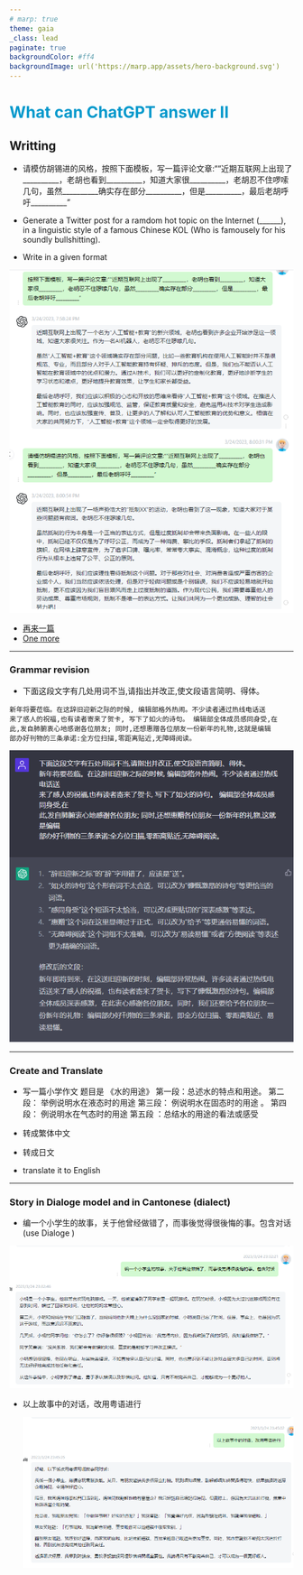```yaml
---
# marp: true
theme: gaia
_class: lead
paginate: true
backgroundColor: #ff4
backgroundImage: url('https://marp.app/assets/hero-background.svg')
---
```

## <H1 style="color: #09c">What can ChatGPT answer II</H1 >
## Writting

* 请模仿胡锡进的风格，按照下面模板，写一篇评论文章:““近期互联网上出现了__________，老胡也看到__________，知道大家很__________，老胡忍不住啰嗦几句，虽然__________确实存在部分__________，但是__________，最后老胡呼吁__________”

* Generate a Twitter post for a ramdom hot topic on the Internet (______), in a linguistic style of a famous Chinese KOL (Who is famousely for his soundly bullshitting).
* Write in a given format

![bg left:100% 100%](/images/Chat/Language/LaoHu.PNG)
* <u>再来一篇</u>
* <u>One more</u>
---

### Grammar revision

* 下面这段文字有几处用词不当,请指出并改正,使文段语言简明、得体。
```
新年将要莅临。在这辞旧迎新之际的时候, 编辑部格外热闹。不少读者通过热线电话送
来了感人的祝福,也有读者寄来了贺卡, 写下了如火的诗句。 编辑部全体成员感同身受,在
此,发自肺腑衷心地感谢各位朋友; 同时,还想惠赠各位朋友一份新年的礼物,这就是编辑
部办好刊物的三条承诺:全方位扫描,零距离贴近,无障碍阅读。
```
![bg left:100% 100%](/images/Chat/Language/chinese.PNG)

---
### Create and Translate

* 写一篇小学作文 题目是 《水的用途》 第一段：总述水的特点和用途。 第二段： 举例说明水在液态时的用途 第三段： 
例说明水在固态时的用途 。 第四段： 例说明水在气态时的用途 第五段 ：总结水的用途的看法或感受

* 转成繁体中文
* 转成日文
* translate it to English

---
### Story in Dialoge model and in Cantonese (dialect)

* 编一个小学生的故事，关于他曾经做错了，而事後觉得很後悔的事。包含对话 (use Dialoge )

![bg left:100% 100%](/images/Chat/Language/story_20230406152306.png)

* 以上故事中的对话，改用粤语进行

    ![bg left:100% 100%](/images/Chat/Language/story_20230406152406.png)